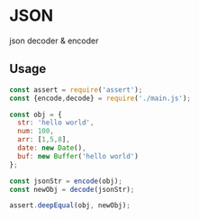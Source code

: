 # JSON
json decoder &amp; encoder


## Usage

```js
const assert = require('assert');
const {encode,decode} = require('./main.js');

const obj = {
  str: 'hello world',
  num: 100,
  arr: [1,5,8],
  date: new Date(),
  buf: new Buffer('hello world')
};

const jsonStr = encode(obj);
const newObj = decode(jsonStr);

assert.deepEqual(obj, newObj);
```
